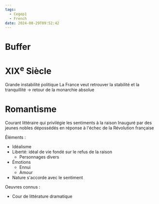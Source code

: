 ```yaml
---
tags:
  - Cegep1
  - French
date: 2024-08-29T09:52:42
---
```


# Buffer

# XIX<sup>e</sup> Siècle

Grande instabilité politique
La France veut retrouver la stabilité et la tranquillité -> retour de la monarchie absolue

# Romantisme

Courant littéraire qui privilégie les sentiments à la raison
Inauguré par des jeunes nobles dépossédés en réponse à l'échec de la Révolution française

Éléments :

- Idéalisme
- Liberté: idéal de vie fondé sur le refus de la raison
	- Personnages divers
- Émotions
	- Ennui
	- Amour
- Nature s'accorde avec le sentiment

Oeuvres connus :
- Cour de littérature dramatique
